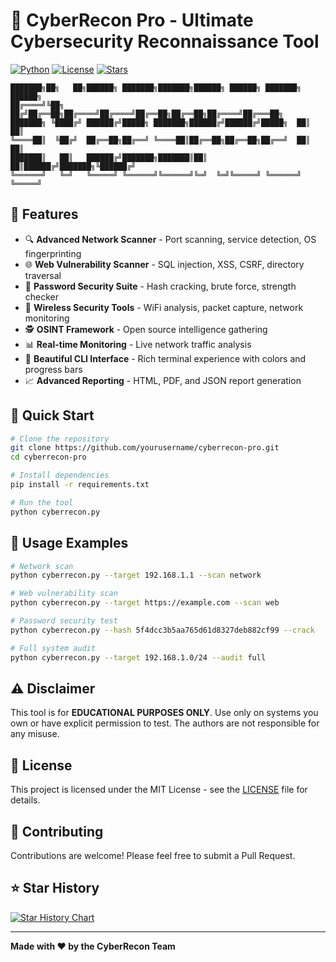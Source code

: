 # 🚀 CyberRecon Pro - Ultimate Cybersecurity Reconnaissance Tool

[![Python](https://img.shields.io/badge/Python-3.8+-blue.svg)](https://www.python.org/downloads/)
[![License](https://img.shields.io/badge/License-MIT-green.svg)](LICENSE)
[![Stars](https://img.shields.io/github/stars/yourusername/cyberrecon-pro?style=social)](https://github.com/yourusername/cyberrecon-pro)

```
███████╗██╗   ██╗██████╗ ███████╗███████╗██████╗ ██████╗ ███████╗ ██████╗ 
██╔════╝╚██╗ ██╔╝██╔══██╗██╔════╝██╔════╝██╔══██╗██╔══██╗██╔════╝██╔═══██╗
███████╗ ╚████╔╝ ██████╔╝█████╗ ███████╗██████╔╝██████╔╝█████╗  ██║   ██║
╚════██║  ╚██╔╝  ██╔══██╗██╔══╝ ╚════██║██╔══██╗██╔══██╗██╔══╝  ██║   ██║
███████║   ██║   ██████╔╝███████╗███████║██║  ██║██████╔╝███████╗╚██████╔╝
╚══════╝   ╚═╝   ╚═════╝ ╚══════╝╚══════╝╚═╝  ╚═╝╚═════╝ ╚══════╝ ╚═════╝ 
```

## 🌟 Features

- 🔍 **Advanced Network Scanner** - Port scanning, service detection, OS fingerprinting
- 🌐 **Web Vulnerability Scanner** - SQL injection, XSS, CSRF, directory traversal
- 🔐 **Password Security Suite** - Hash cracking, brute force, strength checker
- 📡 **Wireless Security Tools** - WiFi analysis, packet capture, network monitoring
- 🕵️ **OSINT Framework** - Open source intelligence gathering
- 📊 **Real-time Monitoring** - Live network traffic analysis
- 🎨 **Beautiful CLI Interface** - Rich terminal experience with colors and progress bars
- 📈 **Advanced Reporting** - HTML, PDF, and JSON report generation

## 🚀 Quick Start

```bash
# Clone the repository
git clone https://github.com/yourusername/cyberrecon-pro.git
cd cyberrecon-pro

# Install dependencies
pip install -r requirements.txt

# Run the tool
python cyberrecon.py
```

## 🎯 Usage Examples

```bash
# Network scan
python cyberrecon.py --target 192.168.1.1 --scan network

# Web vulnerability scan
python cyberrecon.py --target https://example.com --scan web

# Password security test
python cyberrecon.py --hash 5f4dcc3b5aa765d61d8327deb882cf99 --crack

# Full system audit
python cyberrecon.py --target 192.168.1.0/24 --audit full
```

## ⚠️ Disclaimer

This tool is for **EDUCATIONAL PURPOSES ONLY**. Use only on systems you own or have explicit permission to test. The authors are not responsible for any misuse.

## 📝 License

This project is licensed under the MIT License - see the [LICENSE](LICENSE) file for details.

## 🤝 Contributing

Contributions are welcome! Please feel free to submit a Pull Request.

## ⭐ Star History

[![Star History Chart](https://api.star-history.com/svg?repos=yourusername/cyberrecon-pro&type=Date)](https://star-history.com/#yourusername/cyberrecon-pro&Date)

---

**Made with ❤️ by the CyberRecon Team**
